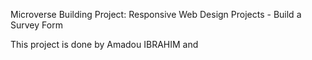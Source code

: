 Microverse Building Project:
Responsive Web Design Projects - Build a Survey Form

This project is done by Amadou IBRAHIM and
